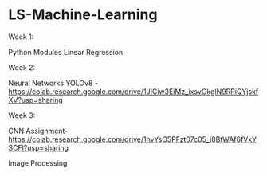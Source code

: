 # LS-Machine-Learning

Week 1:

Python Modules 
Linear Regression 

Week 2:

Neural Networks
YOLOv8 -  https://colab.research.google.com/drive/1JICiw3EiMz_ixsvOkglN9RPiQYjskfXV?usp=sharing

Week 3:

CNN Assignment- https://colab.research.google.com/drive/1hvYsO5PFzt07c05_i8BtWAf6fVxYSCFl?usp=sharing

Image Processing

